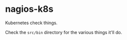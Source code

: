 # nagios-k8s

Kubernetes check things.

Check the `src/bin` directory for the various things it'll do.
